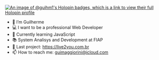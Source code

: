 [![An image of @guihm1's Holopin badges, which is a link to view their full Holopin profile](https://holopin.me/guihm1)](https://holopin.io/@guihm1)

- 👋 I’m Guilherme
- 💻 I want to be a professional Web Developer
- 🌱 Currently learning JavaScript
- 📚 System Analisys and Development at FIAP
- 🔗 Last project: https://live2you.com.br
- 📫 How to reach me: guimaggiorini@icloud.com
